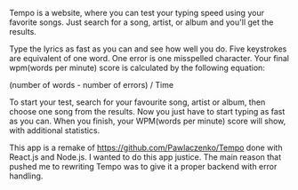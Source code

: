 Tempo is a website, where you can test your typing speed using your favorite songs. Just search for a song, artist, or album and you'll get the results.

Type the lyrics as fast as you can and see how well you do. Five keystrokes are equivalent of one word. One error is one misspelled character. Your final wpm(words per minute) score is calculated by the following equation:

(number of words - number of errors) / Time

To start your test, search for your favourite song, artist or album, then choose one song from the results. Now you just have to start typing as fast as you can. When you finish, your WPM(words per minute) score will show, with additional statistics.

This app is a remake of https://github.com/Pawlaczenko/Tempo done with React.js and Node.js. I wanted to do this app justice. The main reason that pushed me to rewriting Tempo was to give it a proper backend with error handling.